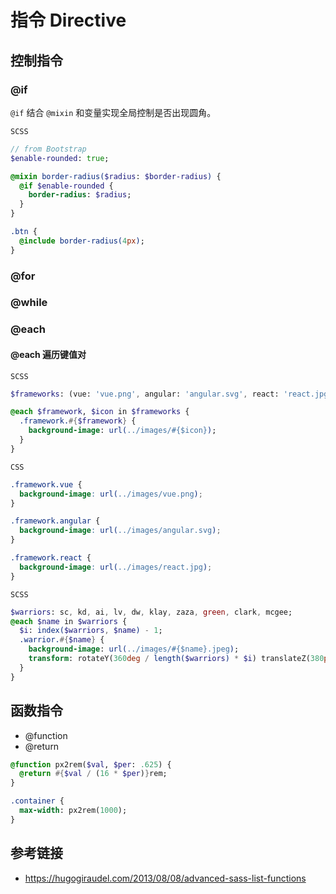 # 指令 Directive

## 控制指令
### @if
`@if` 结合 `@mixin` 和变量实现全局控制是否出现圆角。

`SCSS`
```sass
// from Bootstrap
$enable-rounded: true;

@mixin border-radius($radius: $border-radius) {
  @if $enable-rounded {
    border-radius: $radius;
  }
}

.btn {
  @include border-radius(4px);
}
```

### @for

### @while

### @each

#### @each 遍历键值对
`SCSS`
```sass
$frameworks: (vue: 'vue.png', angular: 'angular.svg', react: 'react.jpg');

@each $framework, $icon in $frameworks {
  .framework.#{$framework} {
    background-image: url(../images/#{$icon});
  }
}
```
`CSS`
```css
.framework.vue {
  background-image: url(../images/vue.png);
}

.framework.angular {
  background-image: url(../images/angular.svg);
}

.framework.react {
  background-image: url(../images/react.jpg);
}
```
`SCSS`
```sass
$warriors: sc, kd, ai, lv, dw, klay, zaza, green, clark, mcgee;
@each $name in $warriors {
  $i: index($warriors, $name) - 1;
  .warrior.#{$name} {
    background-image: url(../images/#{$name}.jpeg);
    transform: rotateY(360deg / length($warriors) * $i) translateZ(380px);
  }
}
```

## 函数指令
* @function
* @return
```sass
@function px2rem($val, $per: .625) {
  @return #{$val / (16 * $per)}rem;
}

.container {
  max-width: px2rem(1000);
}
```

## 参考链接
* https://hugogiraudel.com/2013/08/08/advanced-sass-list-functions
